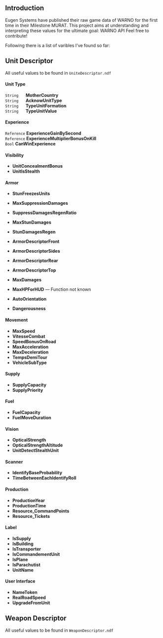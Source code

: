 ## Introduction
Eugen Systems have published their raw game data of WARNO for the first time in their Milestone MURAT.
This project aims at understanding and interpreting these values for the ultimate goal: WARNO API
Feel free to contribute!

Following there is a list of varibles I've found so far:

## Unit Descriptor
All useful values to be found in `UniteDescriptor.ndf`

#### Unit Type
`String` &nbsp; &nbsp; &nbsp;**MotherCountry**\
`String` &nbsp; &nbsp; &nbsp;**AcknowUnitType**\
`String` &nbsp; &nbsp; &nbsp;**TypeUnitFormation**\
`String` &nbsp; &nbsp; &nbsp;**TypeUnitValue**

#### Experience
`Reference` **ExperienceGainBySecond**\
`Reference` **ExperienceMultiplierBonusOnKill**\
`Bool` **CanWinExperience**

#### Visibility
* **UnitConcealmentBonus**
* **UnitIsStealth**

#### Armor
* **StunFreezesUnits**
* **MaxSuppressionDamages**
* **SuppressDamagesRegenRatio**
* **MaxStunDamages**
* **StunDamagesRegen**
* **ArmorDescriptorFront**
* **ArmorDescriptorSides**
* **ArmorDescriptorRear**
* **ArmorDescriptorTop**
* **MaxDamages**
* **MaxHPForHUD** &mdash; Function not known
* **AutoOrientation**

* **Dangerousness**

#### Movement
* **MaxSpeed**
* **VitesseCombat**
* **SpeedBonusOnRoad**
* **MaxAcceleration**
* **MaxDeceleration**
* **TempsDemiTour**
* **VehicleSubType**

#### Supply
* **SupplyCapacity**
* **SupplyPriority**

#### Fuel
* **FuelCapacity**
* **FuelMoveDuration**

#### Vision
* **OpticalStrength**
* **OpticalStrengthAltitude**
* **UnitDetectStealthUnit**

#### Scanner
* **IdentifyBaseProbability**
* **TimeBetweenEachIdentifyRoll**

#### Production
* **ProductionYear**
* **ProductionTime**
* **Resource_CommandPoints**
* **Resource_Tickets**

#### Label
* **IsSupply**
* **IsBuilding**
* **IsTransporter**
* **IsCommandementUnit**
* **IsPlane**
* **IsParachutist**
* **UnitName**

#### User Interface
* **NameToken**
* **RealRoadSpeed**
* **UpgradeFromUnit**

## Weapon Descriptor
All useful values to be found in `WeaponDescriptor.ndf`